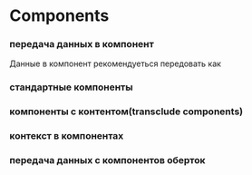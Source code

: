 # Components

### передача данных в компонент
Данные в компонент рекомендуеться передовать как 
### стандартные компоненты
### компоненты с контентом(transclude components)
### контекст в компонентах
### передача данных с компонентов оберток